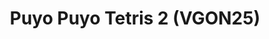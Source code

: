 ---
title: "Puyo Puyo Tetris 2 (VGON25)"
permalink: /events/vgon25/ppt2
game: "PPT2"
game_name: "Puyo Puyo Tetris 2"
event: "Vortex Gallery Online 2025"
layout: vgon25/game
---